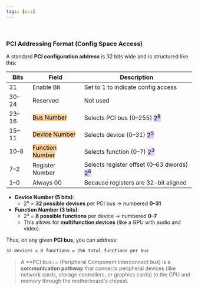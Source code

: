```yaml
---
tags: [pci]
---
```


</br>

### PCI Addressing Format (Config Space Access)

A standard **PCI configuration address** is 32 bits wide and is structured like this:

|Bits|Field|Description|
|---|---|---|
|31|Enable Bit|Set to 1 to indicate config access|
|30–24|Reserved|Not used|
|23–16|<mark style="background: #FFB86CA6;">Bus Number</mark>|Selects PCI bus (0–255) <mark style="background: #D2B3FFA6;">2<sup>8</sup></mark>|
|15–11|<mark style="background: #FFB86CA6;">Device Number</mark>|Selects device (0–31) <mark style="background: #D2B3FFA6;">2<sup>5</sup></mark>|
|10–8|<mark style="background: #FFB86CA6;">Function Number</mark>|Selects function (0–7) <mark style="background: #D2B3FFA6;">2<sup>3</sup></mark>|
|7–2|Register Number|Selects register offset (0–63 dwords) <mark style="background: #D2B3FFA6;">2<sup>6</sup></mark>|
|1–0|Always 00|Because registers are 32-bit aligned|


- **Device Number (5 bits)**:
    - 2⁵ = **32 possible devices** per PCI bus → numbered **0–31**
- **Function Number (3 bits)**:
    - 2³ = **8 possible functions** per device → numbered **0–7**
    - This allows for **multifunction devices** (like a GPU with audio and video).

Thus, on any given **PCI bus**, you can address:


```bash ln:False
32 devices × 8 functions = 256 total functions per bus
```

> A ==PCI bus== (Peripheral Component Interconnect bus) is a **communication pathway** that connects peripheral devices (like network cards, storage controllers, or graphics cards) to the CPU and memory through the motherboard's chipset.